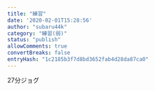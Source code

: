```yaml
---
title: "練習"
date: '2020-02-01T15:28:56'
author: "subaru44k"
category: "練習(弱)"
status: "publish"
allowComments: true
convertBreaks: false
entryHash: "1c2185b3f7d8bd3652fab4d28da87ca0"
---
```

27分ジョグ
